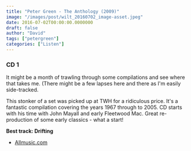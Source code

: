 ```yaml
---
title: "Peter Green - The Anthology (2009)"
image: "/images/post/wilt_20160702_image-asset.jpeg"
date: 2016-07-02T00:00:00.0000000
draft: false
author: "David"
tags: ["petergreen"]
categories: ["Listen"]
---
```

### **CD 1**

 It might be a month of trawling through some compilations and see where that takes me. (There might be a few lapses here and there as I'm easily side-tracked.

 This stonker of a set was picked up at TWH for a ridiculous price. It's a fantastic compilation covering the years 1967 through to 2005. CD starts with his time with John Mayall and early Fleetwood Mac. Great re-production of some early classics - what a start! 

 **Best track: Drifting**

-  [Allmusic.com](http://www.allmusic.com/album/the-anthology-mw0000802996)